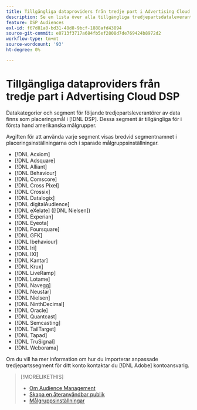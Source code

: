 ```yaml
---
title: Tillgängliga dataproviders från tredje part i Advertising Cloud DSP
description: Se en lista över alla tillgängliga tredjepartsdataleverantörer.
feature: DSP Audiences
exl-id: f67d81a0-bd31-48d8-9bcf-1888afd43894
source-git-commit: e0713f3717a684fb5ef2808d7de769424b8972d2
workflow-type: tm+mt
source-wordcount: '93'
ht-degree: 0%

---
```


<!-- feature: audiences -->

# Tillgängliga dataproviders från tredje part i Advertising Cloud DSP

Datakategorier och segment för följande tredjepartsleverantörer av data finns som placeringsmål i [!DNL DSP]. Dessa segment är tillgängliga för i första hand amerikanska målgrupper.

Avgiften för att använda varje segment visas bredvid segmentnamnet i placeringsinställningarna och i sparade målgruppsinställningar.

* [!DNL Acxiom]
* [!DNL Adsquare]
* [!DNL Alliant]
* [!DNL Behaviour]
* [!DNL Comscore]
* [!DNL Cross Pixel]
* [!DNL Crossix]
* [!DNL Datalogix]
* [!DNL digitalAudience]
* [!DNL eXelate] ([!DNL Nielsen])
* [!DNL Experian]
* [!DNL Eyeota]
* [!DNL Foursquare]
* [!DNL GFK]
* [!DNL Ibehaviour]
* [!DNL Iri]
* [!DNL IXI]
* [!DNL Kantar]
* [!DNL Krux]
* [!DNL LiveRamp]
* [!DNL Lotame]
* [!DNL Navegg]
* [!DNL Neustar]
* [!DNL Nielsen]
* [!DNL NinthDecimal]
* [!DNL Oracle]
* [!DNL Quantcast]
* [!DNL Semcasting]
* [!DNL TailTarget]
* [!DNL Tapad]
* [!DNL TruSignal]
* [!DNL Weborama]

Om du vill ha mer information om hur du importerar anpassade tredjepartssegment för ditt konto kontaktar du [!DNL Adobe] kontoansvarig.

>[!MORELIKETHIS]
>
>* [Om Audience Management](audience-about.md)
>* [Skapa en återanvändbar publik](reusable-audience-create.md)
>* [Målgruppsinställningar](audience-settings.md)


